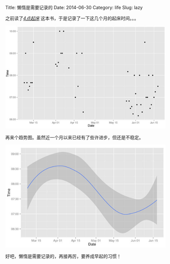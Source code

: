 Title: 懒惰是需要记录的
Date: 2014-06-30
Category: life
Slug: lazy

之前读了[*4点起床*](http://book.douban.com/subject/6828163/) 这本书，于是记录了一下这几个月的起床时间。。。

![Scatter.jpg](./images/Scatter.jpeg)

再来个趋势图。虽然近一个月以来已经有了些许进步，但还是不稳定。

![Smooth.jpg](./images/smooth.jpeg)

好吧，懒惰是需要记录的，再接再厉，要养成早起的习惯！
